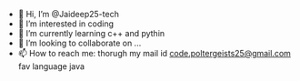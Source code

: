 - 👋 Hi, I’m @Jaideep25-tech
- 👀 I’m interested in coding
- 🌱 I’m currently learning c++ and pythin
- 💞️ I’m looking to collaborate on ...
- 📫 How to reach me: thorugh my mail id code.poltergeists25@gmail.com
fav language java
